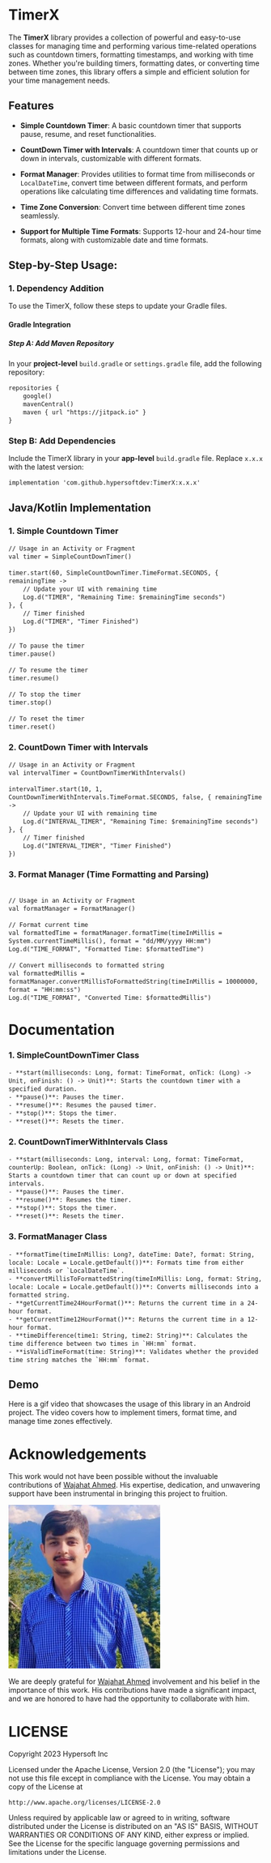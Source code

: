 # TimerX

The **TimerX** library provides a collection of powerful and easy-to-use classes for managing time and performing various time-related operations such as countdown timers, formatting timestamps, and working with time zones. Whether you're building timers, formatting dates, or converting time between time zones, this library offers a simple and efficient solution for your time management needs.

## Features

- **Simple Countdown Timer**:
  A basic countdown timer that supports pause, resume, and reset functionalities.

- **CountDown Timer with Intervals**:
  A countdown timer that counts up or down in intervals, customizable with different formats.

- **Format Manager**:
  Provides utilities to format time from milliseconds or `LocalDateTime`, convert time between different formats, and perform operations like calculating time differences and validating time formats.

- **Time Zone Conversion**:
  Convert time between different time zones seamlessly.
- **Support for Multiple Time Formats**: Supports 12-hour and 24-hour time formats, along with customizable date and time formats.

## Step-by-Step Usage:

### 1. Dependency Addition

To use the TimerX, follow these steps to update your Gradle files.

#### Gradle Integration

##### Step A: Add Maven Repository
In your **project-level** `build.gradle` or `settings.gradle` file, add the following repository:

```
repositories {
    google()
    mavenCentral()
    maven { url "https://jitpack.io" }
}
```

### Step B: Add Dependencies

Include the TimerX library in your **app-level** `build.gradle` file. Replace `x.x.x` with the latest version:

```
implementation 'com.github.hypersoftdev:TimerX:x.x.x'
```

## Java/Kotlin Implementation

### **1. Simple Countdown Timer**
```
// Usage in an Activity or Fragment
val timer = SimpleCountDownTimer()

timer.start(60, SimpleCountDownTimer.TimeFormat.SECONDS, { remainingTime ->
    // Update your UI with remaining time
    Log.d("TIMER", "Remaining Time: $remainingTime seconds")
}, {
    // Timer finished
    Log.d("TIMER", "Timer Finished")
})

// To pause the timer
timer.pause()

// To resume the timer
timer.resume()

// To stop the timer
timer.stop()

// To reset the timer
timer.reset()
```

### **2. CountDown Timer with Intervals**
```
// Usage in an Activity or Fragment
val intervalTimer = CountDownTimerWithIntervals()

intervalTimer.start(10, 1, CountDownTimerWithIntervals.TimeFormat.SECONDS, false, { remainingTime ->
    // Update your UI with remaining time
    Log.d("INTERVAL_TIMER", "Remaining Time: $remainingTime seconds")
}, {
    // Timer finished
    Log.d("INTERVAL_TIMER", "Timer Finished")
})
```
### **3. Format Manager (Time Formatting and Parsing)**
```

// Usage in an Activity or Fragment
val formatManager = FormatManager()

// Format current time
val formattedTime = formatManager.formatTime(timeInMillis = System.currentTimeMillis(), format = "dd/MM/yyyy HH:mm")
Log.d("TIME_FORMAT", "Formatted Time: $formattedTime")

// Convert milliseconds to formatted string
val formattedMillis = formatManager.convertMillisToFormattedString(timeInMillis = 10000000, format = "HH:mm:ss")
Log.d("TIME_FORMAT", "Converted Time: $formattedMillis")
```

# Documentation

### 1. SimpleCountDownTimer Class
```
- **start(milliseconds: Long, format: TimeFormat, onTick: (Long) -> Unit, onFinish: () -> Unit)**: Starts the countdown timer with a specified duration.
- **pause()**: Pauses the timer.
- **resume()**: Resumes the paused timer.
- **stop()**: Stops the timer.
- **reset()**: Resets the timer.
```
### 2. CountDownTimerWithIntervals Class
```
- **start(milliseconds: Long, interval: Long, format: TimeFormat, counterUp: Boolean, onTick: (Long) -> Unit, onFinish: () -> Unit)**: Starts a countdown timer that can count up or down at specified intervals.
- **pause()**: Pauses the timer.
- **resume()**: Resumes the timer.
- **stop()**: Stops the timer.
- **reset()**: Resets the timer.
```
### 3. FormatManager Class
```
- **formatTime(timeInMillis: Long?, dateTime: Date?, format: String, locale: Locale = Locale.getDefault())**: Formats time from either milliseconds or `LocalDateTime`.
- **convertMillisToFormattedString(timeInMillis: Long, format: String, locale: Locale = Locale.getDefault())**: Converts milliseconds into a formatted string.
- **getCurrentTime24HourFormat()**: Returns the current time in a 24-hour format.
- **getCurrentTime12HourFormat()**: Returns the current time in a 12-hour format.
- **timeDifference(time1: String, time2: String)**: Calculates the time difference between two times in `HH:mm` format.
- **isValidTimeFormat(time: String)**: Validates whether the provided time string matches the `HH:mm` format.

```
## Demo

Here is a gif video that showcases the usage of this library in an Android project. The video covers how to implement timers, format time, and manage time zones effectively.


# Acknowledgements

This work would not have been possible without the invaluable contributions of [Wajahat Ahmed](https://github.com/AghaTech883). His expertise, dedication, and unwavering support have been instrumental in bringing this project to fruition.

![Profile](https://github.com/hypersoftdev/CyclicSeekbar/blob/master/screens/profile_image.jpg?raw=true)

We are deeply grateful for [Wajahat Ahmed](https://github.com/AghaTech883) involvement and his belief in the importance of this work. His contributions have made a significant impact, and we are honored to have had the opportunity to collaborate with him.

# LICENSE

Copyright 2023 Hypersoft Inc

Licensed under the Apache License, Version 2.0 (the "License");
you may not use this file except in compliance with the License.
You may obtain a copy of the License at

    http://www.apache.org/licenses/LICENSE-2.0

Unless required by applicable law or agreed to in writing, software
distributed under the License is distributed on an "AS IS" BASIS,
WITHOUT WARRANTIES OR CONDITIONS OF ANY KIND, either express or implied.
See the License for the specific language governing permissions and
limitations under the License.